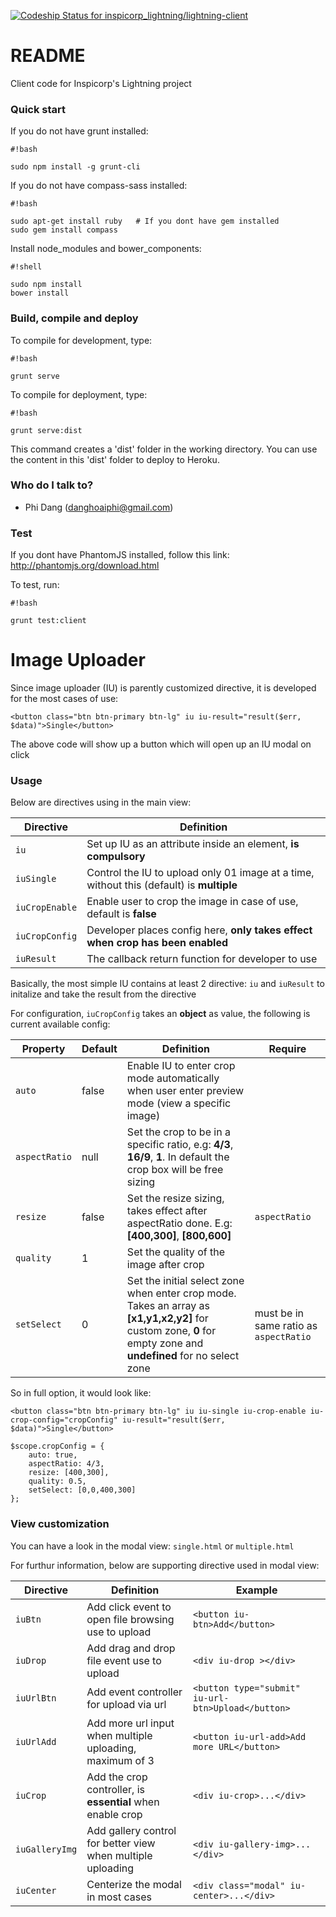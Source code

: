 [ ![Codeship Status for
inspicorp_lightning/lightning-client](https://codeship.io/projects/207c8650-ed30-0131-838b-4216c01ccc74/status)](https://codeship.io/projects/26654)


# README #
Client code for Inspicorp's Lightning project 

### Quick start ###

If you do not have grunt installed:

```
#!bash

sudo npm install -g grunt-cli
```

If you do not have compass-sass installed:

```
#!bash

sudo apt-get install ruby   # If you dont have gem installed
sudo gem install compass
```

Install node_modules and bower_components:


```
#!shell

sudo npm install
bower install
```


### Build, compile and deploy ###

To compile for development, type:


```
#!bash

grunt serve
```


To compile for deployment, type:


```
#!bash

grunt serve:dist
```

This command creates a 'dist' folder in the working directory.  You can use the content in this 'dist' folder to deploy to Heroku.


### Who do I talk to? ###

* Phi Dang (danghoaiphi@gmail.com)

### Test ###

If you dont have PhantomJS installed, follow this link:
http://phantomjs.org/download.html

To test, run:
```
#!bash

grunt test:client
```

# Image Uploader #

Since image uploader (IU) is parently customized directive, it is developed for the most cases of use:  

```
<button class="btn btn-primary btn-lg" iu iu-result="result($err, $data)">Single</button>
```

The above code will show up a button which will open up an IU modal on click  

### Usage ###

Below are directives using in the main view:  

Directive | Definition
--- | ---
``iu`` | Set up IU as an attribute inside an element, **is compulsory** | 
``iuSingle`` | Control the IU to upload only 01 image at a time, without this (default) is **multiple** 
``iuCropEnable`` | Enable user to crop the image in case of use, default is **false** 
``iuCropConfig`` | Developer places config here, **only takes effect when crop has been enabled** 
``iuResult`` | The callback return function for developer to use

Basically, the most simple IU contains at least 2 directive: ```iu``` and ```iuResult``` to initalize and take the result from the directive  

For configuration, ```iuCropConfig``` takes an **object** as value, the following is current available config:  

Property | Default | Definition | Require
--- | --- | --- | ---
``auto`` | false | Enable IU to enter crop mode automatically when user enter preview mode (view a specific image) | 
``aspectRatio`` | null | Set the crop to be in a specific ratio, e.g: **4/3**, **16/9**, **1**. In default the crop box will be free sizing
``resize`` | false | Set the resize sizing, takes effect after aspectRatio done. E.g: **[400,300]**, **[800,600]** | ```aspectRatio```
``quality`` | 1 | Set the quality of the image after crop
``setSelect`` | 0 | Set the initial select zone when enter crop mode. Takes an array as **[x1,y1,x2,y2]** for custom zone, **0** for empty zone and **undefined** for no select zone | must be in same ratio as ```aspectRatio```

So in full option, it would look like:  

```<button class="btn btn-primary btn-lg" iu iu-single iu-crop-enable iu-crop-config="cropConfig" iu-result="result($err, $data)">Single</button>```

```
$scope.cropConfig = {
	auto: true,
	aspectRatio: 4/3,
	resize: [400,300],
	quality: 0.5,
	setSelect: [0,0,400,300]
};
```

### View customization ###

You can have a look in the modal view: ```single.html``` or ```multiple.html```

For furthur information, below are supporting directive used in modal view: 

Directive | Definition | Example
--- | --- | ---
```iuBtn``` | Add click event to open file browsing use to upload  | ```<button iu-btn>Add</button>```
```iuDrop``` | Add drag and drop file event use to upload | ```<div iu-drop ></div>```
```iuUrlBtn``` | Add event controller for upload via url | ```<button type="submit" iu-url-btn>Upload</button>```
```iuUrlAdd``` | Add more url input when multiple uploading, maximum of 3 | ```<button iu-url-add>Add more URL</button>```
```iuCrop``` | Add the crop controller, is **essential** when enable crop | ```<div iu-crop>...</div>```
```iuGalleryImg``` | Add gallery control for better view when multiple uploading | ```<div iu-gallery-img>...</div>```
```iuCenter``` | Centerize the modal in most cases | ```<div class="modal" iu-center>...</div>```
